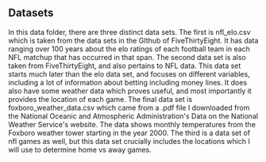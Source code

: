 ## Datasets

In this data folder, there are three distinct data sets. The first is nfl_elo.csv which is taken from the data sets in the GIthub of FiveThirtyEight. It has data ranging over 100 years about the elo ratings
of each football team in each NFL matchup that has occurred in that span. The second data set is also taken from FiveThirtyEight, and also pertains to NFL data. This data set starts much later than the elo data set, and focuses on different variables, including a lot of information about betting including money lines. It does also have some weather data which proves useful, and most importantly it provides the location of each game.
The final data set is foxboro_weather_data.csv which came from a .pdf file I downloaded from the National Oceanic and Atmospheric Administration's Data on the National Weather Service's website. The data shows monthly temperatures from the Foxboro weather tower starting in the year 2000. The third is a data set of nfl games as well, but this data set crucially includes the locations which I will use to determine home vs away games.


